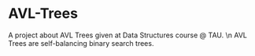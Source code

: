 # AVL-Trees
A project about AVL Trees given at Data Structures course @ TAU. \n
AVL Trees are self-balancing binary search trees.
